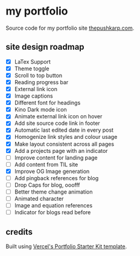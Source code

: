 # my portfolio

Source code for my portfolio site [thepushkarp.com](https://thepushkarp.com).

## site design roadmap

- [x] LaTex Support
- [x] Theme toggle
- [x] Scroll to top button
- [x] Reading progress bar
- [x] External link icon
- [x] Image captions
- [x] Different font for headings
- [x] Kino Dark mode icon
- [x] Animate external link icon on hover
- [x] Add site source code link in footer
- [x] Automatic last edited date in every post
- [x] Homogenize link styles and colour usage
- [x] Make layout consistent across all pages
- [x] Add a projects page with an indicator
- [ ] Improve content for landing page
- [ ] Add content from TIL site
- [x] Improve OG Image generation
- [ ] Add pingback references for blog
- [ ] Drop Caps for blog, ooofff
- [ ] Better theme change animation
- [ ] Animated character
- [ ] Image and equation references
- [ ] Indicator for blogs read before

## credits

Built using [Vercel's Portfolio Starter Kit template](https://vercel.com/templates/next.js/portfolio-starter-kit).

